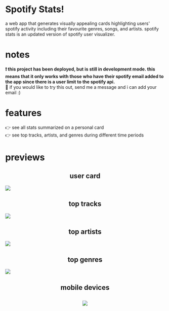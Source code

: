 # Spotify Stats!
a web app that generates visually appealing cards highlighting users' spotify activity including their favourite genres, songs, and artists. spotify stats is an updated version of spotify user visualizer.
# notes
<b>
❗ this project has been deployed, but is still in development mode. this means that it only works with those who have their
spotify email added to the app since there is a user limit to the spotify api.</b> 
<br>
🤠 if you would like to try this out, send me a message and i can add your email :)

# features
<p>
👉 see all stats summarized on a personal card<br>
👉 see top tracks, artists, and genres during different time periods
</p>

# previews
<h2 align="center">user card</h2>
<img src="https://github.com/ptktran/spotifystats/assets/39758539/0e9c69ac-34e1-4b52-b96a-9646ed1a2851">

<h2 align="center">top tracks</h2>
<img src="https://github.com/ptktran/spotifystats/assets/39758539/6cc8a54b-6c73-4d3f-8a97-67c0f22cd848">

<h2 align="center">top artists</h2>
<img src="https://github.com/ptktran/spotifystats/assets/39758539/a814c162-ad00-4dac-8569-4df2d145ca73">

<h2 align="center">top genres</h2>
<img src="https://github.com/ptktran/spotifystats/assets/39758539/27872578-5e5d-4e8f-8032-2de604dac015">

<h2 align="center">mobile devices</h2>
<h2 align="center"><img src="https://github.com/ptktran/spotifystats/assets/39758539/0d805fd3-fbec-4303-bcf2-34d526ed9ed3"></h2>
